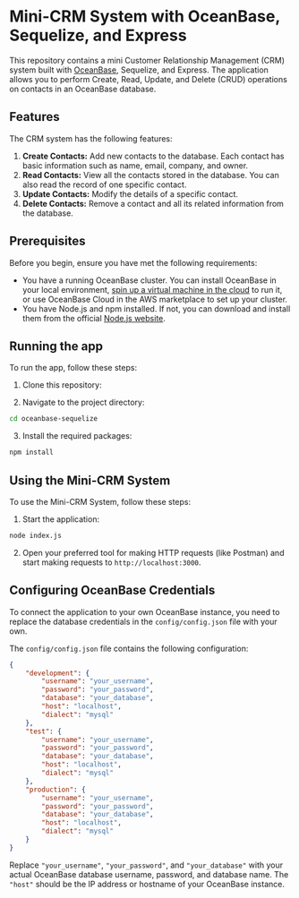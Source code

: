 # Mini-CRM System with OceanBase, Sequelize, and Express

This repository contains a mini Customer Relationship Management (CRM) system built with [OceanBase](https://en.oceanbase.com/), Sequelize, and Express. The application allows you to perform Create, Read, Update, and Delete (CRUD) operations on contacts in an OceanBase database.

## Features

The CRM system has the following features:

1. **Create Contacts:** Add new contacts to the database. Each contact has basic information such as name, email, company, and owner.
2. **Read Contacts:** View all the contacts stored in the database. You can also read the record of one specific contact.
3. **Update Contacts:** Modify the details of a specific contact.
4. **Delete Contacts:** Remove a contact and all its related information from the database.

## Prerequisites

Before you begin, ensure you have met the following requirements:

-   You have a running OceanBase cluster. You can install OceanBase in your local environment, [spin up a virtual machine in the cloud](https://medium.com/oceanbase-database/how-to-install-oceanbase-on-an-aws-ec2-instance-step-by-step-guide-aab852c2e0a7) to run it, or use OceanBase Cloud in the AWS marketplace to set up your cluster.
-   You have Node.js and npm installed. If not, you can download and install them from the official [Node.js website](https://nodejs.org/en).

## Running the app

To run the app, follow these steps:

1. Clone this repository:

2. Navigate to the project directory:

```bash
cd oceanbase-sequelize
```

3. Install the required packages:

```bash
npm install
```

## Using the Mini-CRM System

To use the Mini-CRM System, follow these steps:

1. Start the application:

```bash
node index.js
```

2. Open your preferred tool for making HTTP requests (like Postman) and start making requests to `http://localhost:3000`.

## Configuring OceanBase Credentials

To connect the application to your own OceanBase instance, you need to replace the database credentials in the `config/config.json` file with your own.

The `config/config.json` file contains the following configuration:

```json
{
    "development": {
        "username": "your_username",
        "password": "your_password",
        "database": "your_database",
        "host": "localhost",
        "dialect": "mysql"
    },
    "test": {
        "username": "your_username",
        "password": "your_password",
        "database": "your_database",
        "host": "localhost",
        "dialect": "mysql"
    },
    "production": {
        "username": "your_username",
        "password": "your_password",
        "database": "your_database",
        "host": "localhost",
        "dialect": "mysql"
    }
}
```

Replace `"your_username"`, `"your_password"`, and `"your_database"` with your actual OceanBase database username, password, and database name. The `"host"` should be the IP address or hostname of your OceanBase instance.

